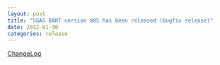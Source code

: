 ```yaml
---
layout: post
title: "SGAS BART version 005 has been released (bugfix release)"
date: 2012-01-30
categories: release
---
```

[ChangeLog](http://svn.cs.umu.se:8765/sgas/browser/bart/tags/bart-005/ChangeLog)

